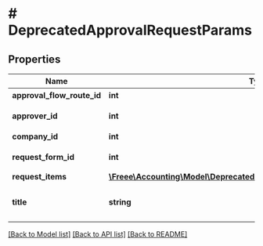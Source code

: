 # # DeprecatedApprovalRequestParams

## Properties

Name | Type | Description | Notes
------------ | ------------- | ------------- | -------------
**approval_flow_route_id** | **int** | 経路申請ID |
**approver_id** | **int** | 承認者のユーザーID | [optional]
**company_id** | **int** | 事業所ID |
**request_form_id** | **int** | 申請フォームID |
**request_items** | [**\Freee\Accounting\Model\DeprecatedApprovalRequestParamsRequestItems[]**](DeprecatedApprovalRequestParamsRequestItems.md) |  | [optional]
**title** | **string** | 申請タイトル (255文字以内) |

[[Back to Model list]](../../README.md#models) [[Back to API list]](../../README.md#endpoints) [[Back to README]](../../README.md)
